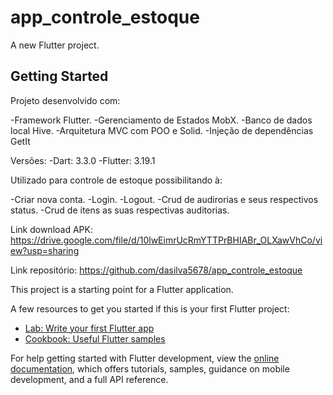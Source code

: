 # app_controle_estoque

A new Flutter project.

## Getting Started

Projeto desenvolvido com:

-Framework Flutter.
-Gerenciamento de Estados MobX.
-Banco de dados local Hive.
-Arquitetura MVC com POO e Solid.
-Injeção de dependências GetIt


Versões:
-Dart: 3.3.0
-Flutter: 3.19.1



Utilizado para controle de estoque  possibilitando à:

-Criar nova conta.
-Login.
-Logout.
-Crud de audirorias e seus respectivos status.
-Crud de itens as suas respectivas auditorias.


Link download APK:
https://drive.google.com/file/d/10lwEimrUcRmYTTPrBHIABr_OLXawVhCo/view?usp=sharing


Link repositório:
https://github.com/dasilva5678/app_controle_estoque





This project is a starting point for a Flutter application.

A few resources to get you started if this is your first Flutter project:

- [Lab: Write your first Flutter app](https://docs.flutter.dev/get-started/codelab)
- [Cookbook: Useful Flutter samples](https://docs.flutter.dev/cookbook)

For help getting started with Flutter development, view the
[online documentation](https://docs.flutter.dev/), which offers tutorials,
samples, guidance on mobile development, and a full API reference.
